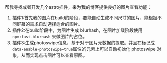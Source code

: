 帮我寻找或者开发几个astro插件，来为我的博客提供良好的图片查看功能：

1. 插件1:首先我的图片在build的阶段，要能自动生成不同尺寸的图片，能根据不同屏幕的需求自动选择适合的图片。
2. 插件2:在build阶段中，为图片生成 blurhash，在图片加载阶段使用 `npm:fast-blurhash` 来做图片的占位。
3. 插件3:生成photoswipe信息，基于对于图片元数据的提取。并且在标记成`data-enable-photoswipe=true`属性的元素上可以自动初始化 photoswipe 对象，从而实现点击图片可以查看原图。
